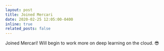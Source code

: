 ```yaml
---
layout: post
title: Joined Mercari
date: 2020-02-25 12:05:00-0400
inline: true
related_posts: false
---
```


Joined Mercari! Will begin to work more on deep learning on the cloud. :sunglasses: